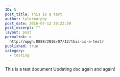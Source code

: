 ```yaml
---
ID: 5
post_title: This is a test
author: tylermurphy
post_date: 2016-07-12 20:23:59
post_excerpt: ""
layout: post
permalink: >
  http://wpgh:8888/2016/07/12/this-is-a-test/
published: true
category:
  - testing
---
```

This is a test document
Updating doc
again
and again!
